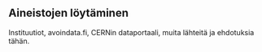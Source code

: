 ## Aineistojen löytäminen

Instituutiot, avoindata.fi, CERNin dataportaali, muita lähteitä ja ehdotuksia tähän.
